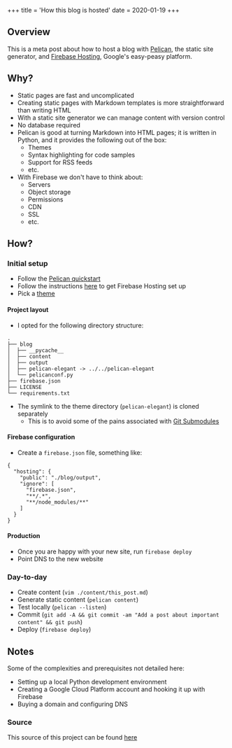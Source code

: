 +++
title = 'How this blog is hosted'
date = 2020-01-19
+++

## Overview

This is a meta post about how to host a blog with [Pelican](https://blog.getpelican.com/), the static site generator, and [Firebase Hosting](https://firebase.google.com/docs/hosting/), Google's easy-peasy platform.

## Why?

* Static pages are fast and uncomplicated
* Creating static pages with Markdown templates is more straightforward than writing HTML
* With a static site generator we can manage content with version control
* No database required
* Pelican is good at turning Markdown into HTML pages; it is written in Python, and it provides the following out of the box:
    * Themes
    * Syntax highlighting for code samples
    * Support for RSS feeds
    * etc.
* With Firebase we don't have to think about:
    * Servers
    * Object storage
    * Permissions
    * CDN
    * SSL
    * etc.

## How?

### Initial setup

* Follow the [Pelican quickstart](https://docs.getpelican.com/en/stable/quickstart.html)
* Follow the instructions [here](https://firebase.google.com/docs/hosting/) to get Firebase Hosting set up
* Pick a [theme](https://github.com/getpelican/pelican-themes)

#### Project layout

* I opted for the following directory structure:
```
.
├── blog
│  ├── __pycache__
│  ├── content
│  ├── output
│  ├── pelican-elegant -> ../../pelican-elegant
│  └── pelicanconf.py
├── firebase.json
├── LICENSE
└── requirements.txt
```
* The symlink to the theme directory (`pelican-elegant`) is cloned separately
    * This is to avoid some of the pains associated with [Git Submodules](https://git-scm.com/book/en/v2/Git-Tools-Submodules)

#### Firebase configuration

* Create a `firebase.json` file, something like:
```
{
  "hosting": {
    "public": "./blog/output",
    "ignore": [
      "firebase.json",
      "**/.*",
      "**/node_modules/**"
    ]
  }
}
```

#### Production

* Once you are happy with your new site, run `firebase deploy`
* Point DNS to the new website

### Day-to-day

* Create content (`vim ./content/this_post.md`)
* Generate static content (`pelican content`)
* Test locally (`pelican --listen`)
* Commit (`git add -A && git commit -am "Add a post about important content" && git push`)
* Deploy (`firebase deploy`)

## Notes

Some of the complexities and prerequisites not detailed here:

* Setting up a local Python development environment
* Creating a Google Cloud Platform account and hooking it up with Firebase
* Buying a domain and configuring DNS

### Source

This source of this project can be found [here](https://github.com/tomgoren/notes-to-self)

